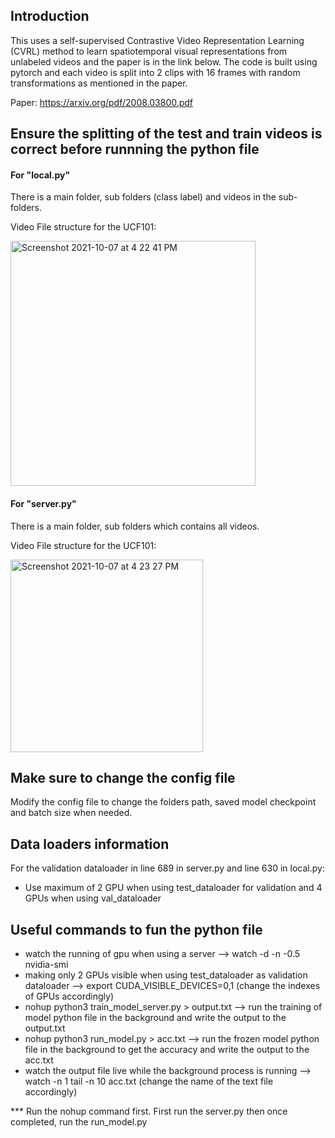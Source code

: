 ## Introduction
This uses a self-supervised Contrastive Video Representation Learning (CVRL) method to learn spatiotemporal visual representations from unlabeled videos and the paper is in the link below. The code is built using pytorch and each video is split into 2 clips with 16 frames with random transformations as mentioned in the paper.

Paper: https://arxiv.org/pdf/2008.03800.pdf

## Ensure the splitting of the test and train videos is correct before runnning the python file

#### For "local.py"
There is a main folder, sub folders (class label) and videos in the sub-folders.

Video File structure for the UCF101:

<img width="392" alt="Screenshot 2021-10-07 at 4 22 41 PM" src="https://user-images.githubusercontent.com/30610249/136347333-96c318d9-7726-40ad-a26f-c74c1e23fb54.png">

#### For "server.py"
There is a main folder, sub folders which contains all videos.

Video File structure for the UCF101:
                   
<img width="308" alt="Screenshot 2021-10-07 at 4 23 27 PM" src="https://user-images.githubusercontent.com/30610249/136347459-66bd3e6e-6717-457d-bee9-ded4e9fea0eb.png">


## Make sure to change the config file

Modify the config file to change the folders path, saved model checkpoint and batch size when needed.

## Data loaders information

For the validation dataloader in line 689 in server.py and line 630 in local.py:
- Use maximum of 2 GPU when using test_dataloader for validation and 4 GPUs when using val_dataloader

## Useful commands to fun the python file

- watch the running of gpu when using a server --> watch -d -n -0.5 nvidia-smi 
- making only 2 GPUs visible when using test_dataloader as validation dataloader --> export CUDA_VISIBLE_DEVICES=0,1 (change the indexes of GPUs accordingly)
- nohup python3 train_model_server.py > output.txt --> run the training of model python file in the background and write the output to the output.txt
- nohup python3 run_model.py > acc.txt --> run the frozen model python file in the background to get the accuracy and write the output to the acc.txt
- watch the output file live while the background process is running --> watch -n 1 tail -n 10 acc.txt (change the name of the text file accordingly)

*** Run the nohup command first. First run the server.py then once completed, run the run_model.py


